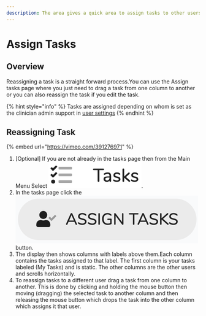 ```yaml
---
description: The area gives a quick area to assign tasks to other users.
---
```


# Assign Tasks

## Overview

Reassigning a task is a straight forward process.You can use the Assign tasks page  where you just need to drag a task from one column to another or you can also reassign the task if you edit the task.

{% hint style="info" %}
Tasks are assigned depending on whom is set as the clinician admin support in [user settings](../settings/users.md)
{% endhint %}

## Reassigning Task

{% embed url="https://vimeo.com/391276971" %}

1. \[Optional\] If you are not already in the tasks page then from the Main Menu Select ![](../../.gitbook/assets/docs_tasks01.png).
2. In the tasks page click the ![](../../.gitbook/assets/docs_tasks02%20%281%29.png) button.
3. The display then shows columns with labels above them.Each column contains the tasks assigned to that label. The first column is your tasks labeled \(My Tasks\) and is static. The other columns are the other users and scrolls horizontally. 
4. To reassign tasks to a different user drag a task from one column to another. This is done by clicking and holding the mouse button then moving \(dragging\) the selected task to another column and then releasing the mouse button which drops the task into the other column which assigns it that user.



